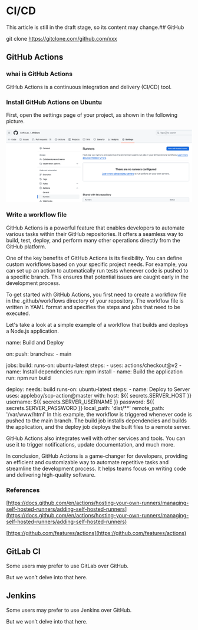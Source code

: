 # CI/CD

This article is still in the draft stage, so its content may change.## GitHub

git clone https://gitclone.com/github.com/xxx

## GitHub Actions

### whai is GitHub Actions

GitHub Actions is a continuous integration and delivery (CI/CD) tool.

### Install GitHub Actions on Ubuntu

First, open the settings page of your project, as shown in the following picture.

![](./images/16-CI_CD_1.png)

### Write a workflow file

GitHub Actions is a powerful feature that enables developers to automate various tasks within their GitHub repositories. It offers a seamless way to build, test, deploy, and perform many other operations directly from the GitHub platform.

One of the key benefits of GitHub Actions is its flexibility. You can define custom workflows based on your specific project needs. For example, you can set up an action to automatically run tests whenever code is pushed to a specific branch. This ensures that potential issues are caught early in the development process.

To get started with GitHub Actions, you first need to create a workflow file in the&nbsp;.github/workflows&nbsp;directory of your repository. The workflow file is written in YAML format and specifies the steps and jobs that need to be executed.

Let's take a look at a simple example of a workflow that builds and deploys a Node.js application.

name: Build and Deploy

on:
  push:
    branches:
      - main

jobs:
  build:
    runs-on: ubuntu-latest
    steps:
      - uses: actions/checkout@v2
      - name: Install dependencies
        run: npm install
      - name: Build the application
        run: npm run build

  deploy:
    needs: build
    runs-on: ubuntu-latest
    steps:
      - name: Deploy to Server
        uses: appleboy/scp-action@master
        with:
          host: ${{ secrets.SERVER_HOST }}
          username: ${{ secrets.SERVER_USERNAME }}
          password: ${{ secrets.SERVER_PASSWORD }}
          local_path: 'dist/**'
          remote_path: '/var/www/html'
In this example, the workflow is triggered whenever code is pushed to the&nbsp;main&nbsp;branch. The&nbsp;build&nbsp;job installs dependencies and builds the application, and the&nbsp;deploy&nbsp;job deploys the built files to a remote server.

GitHub Actions also integrates well with other services and tools. You can use it to trigger notifications, update documentation, and much more.

In conclusion, GitHub Actions is a game-changer for developers, providing an efficient and customizable way to automate repetitive tasks and streamline the development process. It helps teams focus on writing code and delivering high-quality software.

### References

[https://docs.github.com/en/actions/hosting-your-own-runners/managing-self-hosted-runners/adding-self-hosted-runners](https://docs.github.com/en/actions/hosting-your-own-runners/managing-self-hosted-runners/adding-self-hosted-runners)

[https://github.com/features/actions](https://github.com/features/actions)

## GitLab CI

Some users may prefer to use GitLab over GitHub.

But we won’t delve into that here.

## Jenkins

Some users may prefer to use Jenkins over GitHub.

But we won’t delve into that here.